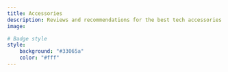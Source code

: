 ```yaml
---
title: Accessories
description: Reviews and recommendations for the best tech accessories.
image: 

# Badge style
style:
    background: "#33065a"
    color: "#fff"
---
```

